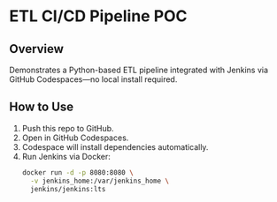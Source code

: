 # ETL CI/CD Pipeline POC

## Overview

Demonstrates a Python-based ETL pipeline integrated with Jenkins via GitHub Codespaces—no local install required.

## How to Use

1. Push this repo to GitHub.
2. Open in GitHub Codespaces.
3. Codespace will install dependencies automatically.
4. Run Jenkins via Docker:
   ```bash
   docker run -d -p 8080:8080 \
     -v jenkins_home:/var/jenkins_home \
     jenkins/jenkins:lts
